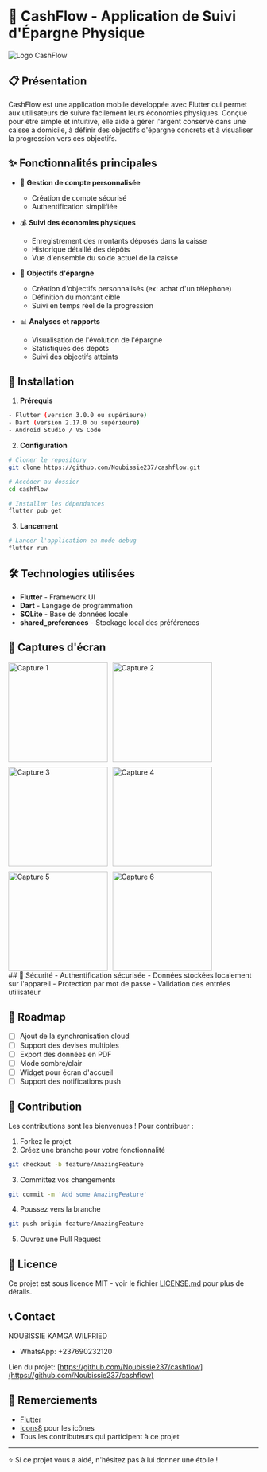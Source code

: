 # 📱 CashFlow - Application de Suivi d'Épargne Physique
![Logo CashFlow](assets/img/logo.png)

## 📋 Présentation
CashFlow est une application mobile développée avec Flutter qui permet aux utilisateurs de suivre facilement leurs économies physiques. Conçue pour être simple et intuitive, elle aide à gérer l'argent conservé dans une caisse à domicile, à définir des objectifs d'épargne concrets et à visualiser la progression vers ces objectifs.

## ✨ Fonctionnalités principales

- 👤 **Gestion de compte personnalisée**
  - Création de compte sécurisé
  - Authentification simplifiée

- 💰 **Suivi des économies physiques**
  - Enregistrement des montants déposés dans la caisse
  - Historique détaillé des dépôts
  - Vue d'ensemble du solde actuel de la caisse

- 🎯 **Objectifs d'épargne**
  - Création d'objectifs personnalisés (ex: achat d'un téléphone)
  - Définition du montant cible
  - Suivi en temps réel de la progression

- 📊 **Analyses et rapports**
  - Visualisation de l'évolution de l'épargne
  - Statistiques des dépôts
  - Suivi des objectifs atteints

## 🚀 Installation

1. **Prérequis**
```bash
- Flutter (version 3.0.0 ou supérieure)
- Dart (version 2.17.0 ou supérieure)
- Android Studio / VS Code
```

2. **Configuration**
```bash
# Cloner le repository
git clone https://github.com/Noubissie237/cashflow.git

# Accéder au dossier
cd cashflow

# Installer les dépendances
flutter pub get
```

3. **Lancement**
```bash
# Lancer l'application en mode debug
flutter run
```

## 🛠️ Technologies utilisées
- **Flutter** - Framework UI
- **Dart** - Langage de programmation
- **SQLite** - Base de données locale
- **shared_preferences** - Stockage local des préférences

## 📱 Captures d'écran
<div style="display: flex; flex-wrap: wrap; gap: 10px;">
  <img src="assets/img/img1.jpg" alt="Capture 1" width="200" />
  <img src="assets/img/img2.jpg" alt="Capture 2" width="200" />
  <img src="assets/img/img3.jpg" alt="Capture 3" width="200" />
  <img src="assets/img/img4.jpg" alt="Capture 4" width="200" />
  <img src="assets/img/img5.jpg" alt="Capture 5" width="200" />
  <img src="assets/img/img6.jpg" alt="Capture 6" width="200" />
</div>
## 🔐 Sécurité
- Authentification sécurisée
- Données stockées localement sur l'appareil
- Protection par mot de passe
- Validation des entrées utilisateur

## 🎯 Roadmap
- [ ] Ajout de la synchronisation cloud
- [ ] Support des devises multiples
- [ ] Export des données en PDF
- [ ] Mode sombre/clair
- [ ] Widget pour écran d'accueil
- [ ] Support des notifications push

## 🤝 Contribution
Les contributions sont les bienvenues ! Pour contribuer :

1. Forkez le projet
2. Créez une branche pour votre fonctionnalité
```bash
git checkout -b feature/AmazingFeature
```
3. Committez vos changements
```bash
git commit -m 'Add some AmazingFeature'
```
4. Poussez vers la branche
```bash
git push origin feature/AmazingFeature
```
5. Ouvrez une Pull Request

## 📄 Licence
Ce projet est sous licence MIT - voir le fichier [LICENSE.md](LICENSE.md) pour plus de détails.

## 📞 Contact
NOUBISSIE KAMGA WILFRIED
- WhatsApp: +237690232120

Lien du projet: [https://github.com/Noubissie237/cashflow](https://github.com/Noubissie237/cashflow)

## 🙏 Remerciements
- [Flutter](https://flutter.dev)
- [Icons8](https://icons8.com) pour les icônes
- Tous les contributeurs qui participent à ce projet

---
⭐️ Si ce projet vous a aidé, n'hésitez pas à lui donner une étoile !